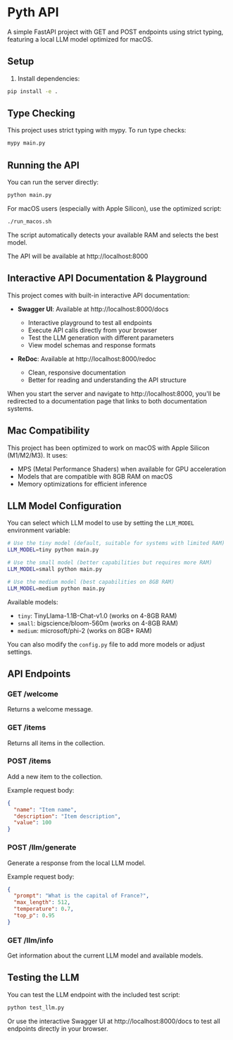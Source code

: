 # Pyth API

A simple FastAPI project with GET and POST endpoints using strict typing, featuring a local LLM model optimized for macOS.

## Setup

1. Install dependencies:
```bash
pip install -e .
```

## Type Checking

This project uses strict typing with mypy. To run type checks:

```bash
mypy main.py
```

## Running the API

You can run the server directly:

```bash
python main.py
```

For macOS users (especially with Apple Silicon), use the optimized script:

```bash
./run_macos.sh
```

The script automatically detects your available RAM and selects the best model.

The API will be available at http://localhost:8000

## Interactive API Documentation & Playground

This project comes with built-in interactive API documentation:

- **Swagger UI**: Available at http://localhost:8000/docs
  - Interactive playground to test all endpoints
  - Execute API calls directly from your browser
  - Test the LLM generation with different parameters
  - View model schemas and response formats

- **ReDoc**: Available at http://localhost:8000/redoc
  - Clean, responsive documentation
  - Better for reading and understanding the API structure

When you start the server and navigate to http://localhost:8000, you'll be redirected to a documentation page that links to both documentation systems.

## Mac Compatibility

This project has been optimized to work on macOS with Apple Silicon (M1/M2/M3). It uses:

- MPS (Metal Performance Shaders) when available for GPU acceleration
- Models that are compatible with 8GB RAM on macOS
- Memory optimizations for efficient inference

## LLM Model Configuration

You can select which LLM model to use by setting the `LLM_MODEL` environment variable:

```bash
# Use the tiny model (default, suitable for systems with limited RAM)
LLM_MODEL=tiny python main.py

# Use the small model (better capabilities but requires more RAM)
LLM_MODEL=small python main.py

# Use the medium model (best capabilities on 8GB RAM)
LLM_MODEL=medium python main.py
```

Available models:
- `tiny`: TinyLlama-1.1B-Chat-v1.0 (works on 4-8GB RAM)
- `small`: bigscience/bloom-560m (works on 4-8GB RAM)
- `medium`: microsoft/phi-2 (works on 8GB+ RAM)

You can also modify the `config.py` file to add more models or adjust settings.

## API Endpoints

### GET /welcome
Returns a welcome message.

### GET /items
Returns all items in the collection.

### POST /items
Add a new item to the collection.

Example request body:
```json
{
  "name": "Item name",
  "description": "Item description",
  "value": 100
}
```

### POST /llm/generate
Generate a response from the local LLM model.

Example request body:
```json
{
  "prompt": "What is the capital of France?",
  "max_length": 512,
  "temperature": 0.7,
  "top_p": 0.95
}
```

### GET /llm/info
Get information about the current LLM model and available models.

## Testing the LLM

You can test the LLM endpoint with the included test script:

```bash
python test_llm.py
```

Or use the interactive Swagger UI at http://localhost:8000/docs to test all endpoints directly in your browser.
